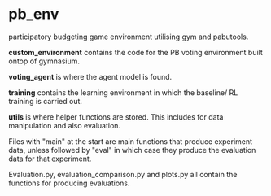 # pb_env
participatory budgeting game environment utilising gym and pabutools.

**custom_environment** contains the code for the PB voting environment built ontop of gymnasium.

**voting_agent** is where the agent model is found.

**training** contains the learning environment in which the baseline/ RL training is carried out.

**utils** is where helper functions are stored. This includes for data manipulation and also evaluation. 

Files with "main" at the start are main functions that produce experiment data, unless followed by "eval" in which case they produce the evaluation data for that experiment.

Evaluation.py, evaluation_comparison.py and plots.py all contain the functions for producing evaluations.



